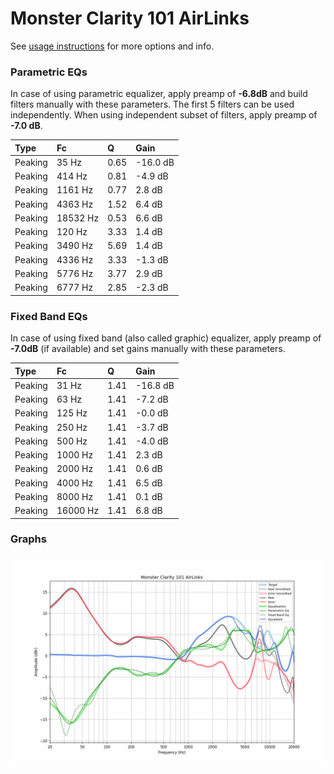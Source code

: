 # Monster Clarity 101 AirLinks
See [usage instructions](https://github.com/jaakkopasanen/AutoEq#usage) for more options and info.

### Parametric EQs
In case of using parametric equalizer, apply preamp of **-6.8dB** and build filters manually
with these parameters. The first 5 filters can be used independently.
When using independent subset of filters, apply preamp of **-7.0 dB**.

| Type    | Fc       |    Q | Gain     |
|:--------|:---------|:-----|:---------|
| Peaking | 35 Hz    | 0.65 | -16.0 dB |
| Peaking | 414 Hz   | 0.81 | -4.9 dB  |
| Peaking | 1161 Hz  | 0.77 | 2.8 dB   |
| Peaking | 4363 Hz  | 1.52 | 6.4 dB   |
| Peaking | 18532 Hz | 0.53 | 6.6 dB   |
| Peaking | 120 Hz   | 3.33 | 1.4 dB   |
| Peaking | 3490 Hz  | 5.69 | 1.4 dB   |
| Peaking | 4336 Hz  | 3.33 | -1.3 dB  |
| Peaking | 5776 Hz  | 3.77 | 2.9 dB   |
| Peaking | 6777 Hz  | 2.85 | -2.3 dB  |

### Fixed Band EQs
In case of using fixed band (also called graphic) equalizer, apply preamp of **-7.0dB**
(if available) and set gains manually with these parameters.

| Type    | Fc       |    Q | Gain     |
|:--------|:---------|:-----|:---------|
| Peaking | 31 Hz    | 1.41 | -16.8 dB |
| Peaking | 63 Hz    | 1.41 | -7.2 dB  |
| Peaking | 125 Hz   | 1.41 | -0.0 dB  |
| Peaking | 250 Hz   | 1.41 | -3.7 dB  |
| Peaking | 500 Hz   | 1.41 | -4.0 dB  |
| Peaking | 1000 Hz  | 1.41 | 2.3 dB   |
| Peaking | 2000 Hz  | 1.41 | 0.6 dB   |
| Peaking | 4000 Hz  | 1.41 | 6.5 dB   |
| Peaking | 8000 Hz  | 1.41 | 0.1 dB   |
| Peaking | 16000 Hz | 1.41 | 6.8 dB   |

### Graphs
![](./Monster%20Clarity%20101%20AirLinks.png)